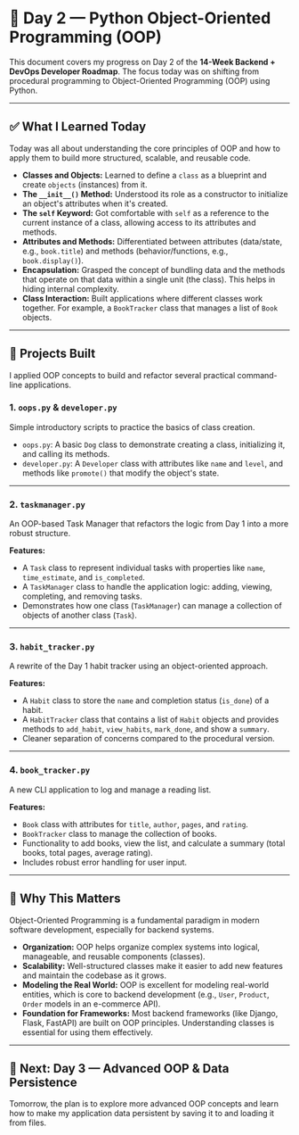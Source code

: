 # 🧠 Day 2 — Python Object-Oriented Programming (OOP)

This document covers my progress on Day 2 of the **14-Week Backend + DevOps Developer Roadmap**. The focus today was on shifting from procedural programming to Object-Oriented Programming (OOP) using Python.

---

## ✅ What I Learned Today

Today was all about understanding the core principles of OOP and how to apply them to build more structured, scalable, and reusable code.

- **Classes and Objects:** Learned to define a `class` as a blueprint and create `objects` (instances) from it.
- **The `__init__()` Method:** Understood its role as a constructor to initialize an object's attributes when it's created.
- **The `self` Keyword:** Got comfortable with `self` as a reference to the current instance of a class, allowing access to its attributes and methods.
- **Attributes and Methods:** Differentiated between attributes (data/state, e.g., `book.title`) and methods (behavior/functions, e.g., `book.display()`).
- **Encapsulation:** Grasped the concept of bundling data and the methods that operate on that data within a single unit (the class). This helps in hiding internal complexity.
- **Class Interaction:** Built applications where different classes work together. For example, a `BookTracker` class that manages a list of `Book` objects.

---

## 🚀 Projects Built

I applied OOP concepts to build and refactor several practical command-line applications.

### 1. `oops.py` & `developer.py`

Simple introductory scripts to practice the basics of class creation.

- `oops.py`: A basic `Dog` class to demonstrate creating a class, initializing it, and calling its methods.
- `developer.py`: A `Developer` class with attributes like `name` and `level`, and methods like `promote()` that modify the object's state.

---

### 2. `taskmanager.py`

An OOP-based Task Manager that refactors the logic from Day 1 into a more robust structure.

**Features:**

- A `Task` class to represent individual tasks with properties like `name`, `time_estimate`, and `is_completed`.
- A `TaskManager` class to handle the application logic: adding, viewing, completing, and removing tasks.
- Demonstrates how one class (`TaskManager`) can manage a collection of objects of another class (`Task`).

---

### 3. `habit_tracker.py`

A rewrite of the Day 1 habit tracker using an object-oriented approach.

**Features:**

- A `Habit` class to store the `name` and completion status (`is_done`) of a habit.
- A `HabitTracker` class that contains a list of `Habit` objects and provides methods to `add_habit`, `view_habits`, `mark_done`, and show a `summary`.
- Cleaner separation of concerns compared to the procedural version.

---

### 4. `book_tracker.py`

A new CLI application to log and manage a reading list.

**Features:**

- `Book` class with attributes for `title`, `author`, `pages`, and `rating`.
- `BookTracker` class to manage the collection of books.
- Functionality to add books, view the list, and calculate a summary (total books, total pages, average rating).
- Includes robust error handling for user input.

---

## 📝 Why This Matters

Object-Oriented Programming is a fundamental paradigm in modern software development, especially for backend systems.

- **Organization:** OOP helps organize complex systems into logical, manageable, and reusable components (classes).
- **Scalability:** Well-structured classes make it easier to add new features and maintain the codebase as it grows.
- **Modeling the Real World:** OOP is excellent for modeling real-world entities, which is core to backend development (e.g., `User`, `Product`, `Order` models in an e-commerce API).
- **Foundation for Frameworks:** Most backend frameworks (like Django, Flask, FastAPI) are built on OOP principles. Understanding classes is essential for using them effectively.

---

## 📅 Next: Day 3 — Advanced OOP & Data Persistence

Tomorrow, the plan is to explore more advanced OOP concepts and learn how to make my application data persistent by saving it to and loading it from files.

